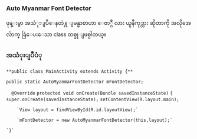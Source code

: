### Auto Myanmar Font Detector
ဖုန္းမွာ အသံုးျပဳေနတဲ႔ ျမန္မာစာဟာ ေဇာ္ဂ်ီ လား ယူနီကုဒ္လား ဆိုတာကို အလိုအေလ်ာက္ ခြဲေပးေသာ class တစ္ခု ျဖစ္ပါတယ္။

### အသံုးျပဳပံု 

`**public class MainActivity extends Activity {**`

`public static AutoMyanmarFontDetector mFontDetector;`
	
  `  @Override`
    `protected void onCreate(Bundle savedInstanceState)`
    `{`
        `super.onCreate(savedInstanceState);`
        `setContentView(R.layout.main);`
		
		`View layout = findViewById(R.id.layoutView);`
		
		`mFontDetector = new AutoMyanmarFontDetector(this,layout);`
		
    `}`
